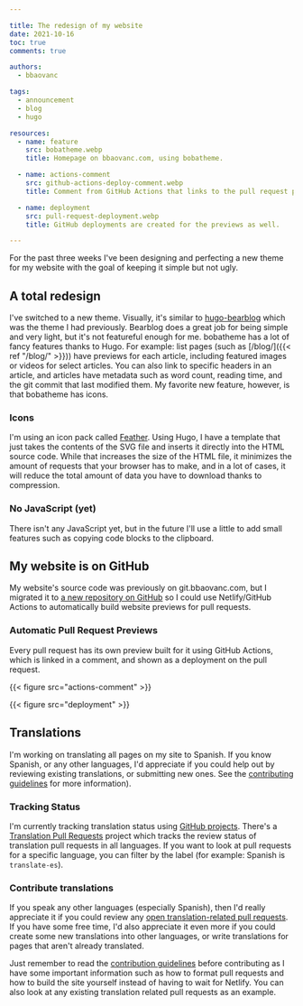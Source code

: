 ```yaml
---

title: The redesign of my website
date: 2021-10-16
toc: true
comments: true

authors:
  - bbaovanc

tags:
  - announcement
  - blog
  - hugo

resources:
  - name: feature
    src: bobatheme.webp
    title: Homepage on bbaovanc.com, using bobatheme.

  - name: actions-comment
    src: github-actions-deploy-comment.webp
    title: Comment from GitHub Actions that links to the pull request preview.

  - name: deployment
    src: pull-request-deployment.webp
    title: GitHub deployments are created for the previews as well.

---
```


For the past three weeks I've been designing and perfecting a new theme for my
website with the goal of keeping it simple but not ugly.

<!--more-->

## A total redesign

I've switched to a new theme. Visually, it's similar to
[hugo-bearblog](https://github.com/janraasch/hugo-bearblog) which was the theme
I had previously. Bearblog does a great job for being simple and very light, but
it's not featureful enough for me. bobatheme has a lot of fancy features thanks
to Hugo. For example: list pages (such as [/blog/]({{< ref "/blog/" >}})) have
previews for each article, including featured images or videos for select
articles. You can also link to specific headers in an article, and articles have
metadata such as word count, reading time, and the git commit that last modified
them. My favorite new feature, however, is that bobatheme has icons.

### Icons

I'm using an icon pack called [Feather](https://feathericons.com/). Using Hugo,
I have a template that just takes the contents of the SVG file and inserts it
directly into the HTML source code. While that increases the size of the HTML
file, it minimizes the amount of requests that your browser has to make, and in
a lot of cases, it will reduce the total amount of data you have to download
thanks to compression.

### No JavaScript (yet)

There isn't any JavaScript yet, but in the future I'll use a little to add small
features such as copying code blocks to the clipboard.

## My website is on GitHub

My website's source code was previously on git.bbaovanc.com, but I migrated it
to [a new repository on GitHub](https://github.com/BBaoVanC/bbaovanc.com) so I
could use Netlify/GitHub Actions to automatically build website previews for
pull requests.

### Automatic Pull Request Previews

Every pull request has its own preview built for it using GitHub Actions, which
is linked in a comment, and shown as a deployment on the pull request.

{{< figure src="actions-comment" >}}

{{< figure src="deployment" >}}

## Translations

I'm working on translating all pages on my site to Spanish. If you know Spanish,
or any other languages, I'd appreciate if you could help out by reviewing
existing translations, or submitting new ones. See the [contributing
guidelines](https://github.com/BBaoVanC/bbaovanc.com/blob/master/CONTRIBUTING.md#translations)
for more information).

### Tracking Status

I'm currently tracking translation status using [GitHub
projects](https://github.com/BBaoVanC/bbaovanc.com/projects). There's a
[Translation Pull Requests](https://github.com/BBaoVanC/bbaovanc.com/projects/1)
project which tracks the review status of translation pull requests in all
languages. If you want to look at pull requests for a specific language, you can
filter by the label (for example: Spanish is `translate-es`).

### Contribute translations

If you speak any other languages (especially Spanish), then I'd really
appreciate it if you could review any [open translation-related pull
requests](https://github.com/BBaoVanC/bbaovanc.com/pulls?q=is%3Apr+is%3Aopen+label%3Atranslation-needs-review).
If you have some free time, I'd also appreciate it even more if you could create
some new translations into other languages, or write translations for pages that
aren't already translated.

Just remember to read the [contribution
guidelines](https://github.com/BBaoVanC/bbaovanc.com/blob/master/CONTRIBUTING.md#translations)
before contributing as I have some important information such as how to format
pull requests and how to build the site yourself instead of having to wait for
Netlify. You can also look at any existing translation related pull requests as
an example.
